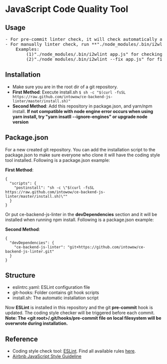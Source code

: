 # JavaScript Code Quality Tool

## Usage
<pre>
- For pre-commit linter check, it will check automatically after installation
- For manually linter check, run **"./node_modules/.bin/i2wlint" + any other arguments using in eslint**.  
    Examples:
        (1)"./node_modules/.bin/i2wlint app.js" for checking syntax in app.js  
        (2)"./node_modules/.bin/i2wlint --fix app.js" for fixing syntax error in app.js
</pre>
## Installation
- Make sure you are in the root dir of a git repository.
- **First Method**: Execute install.sh `$ sh -c "$(curl -fsSL https://raw.github.com/intowow/ce-backend-js-linter/master/install.sh)"`
- **Second Method**: Add this repository in package.json, and yarn/npm install. **If not compatible with node engine error occurs when                        using yarn install, try "yarn insatll --ignore-engines" or upgrade node version** 

## Package.json
For a new created git repository. You can add the installation script to the package.json to make sure everyone who clone it will have the coding style tool installed. Following is a package.json example:

**First Method**:
```
{
  "scripts": {
    "postinstall": "sh -c \"$(curl -fsSL https://raw.github.com/intowow/ce-backend-js-linter/master/install.sh)\""
  }
}
```

Or put ce-backend-js-linter in the **devDependencies** section and it will be installed when running npm install. Following is a package.json example:

**Second Method**:
```
{
  "devDependencies": {
    "ce-backend-js-linter": "git+https://github.com/intowow/ce-backend-js-linter.git"
  }
}
```

## Structure
- eslintrc.yaml: ESLint configuration file
- git-hooks: Folder contains git hook scripts
- install.sh: The automatic installation script

Now **ESLint** is installed in this repository and the git **pre-commit** hook is updated. The coding style checker will be triggered before each commit. **Note: The \<git root\>/.git/hooks/pre-commit file on local filesystem will be overwrote during installation.**

## Reference
- Coding style check tool: [ESLint](http://eslint.org/). Find all available rules [here](http://eslint.org/docs/rules/).
- [Airbnb JavaScript Style Guideline](https://github.com/airbnb/javascript)
